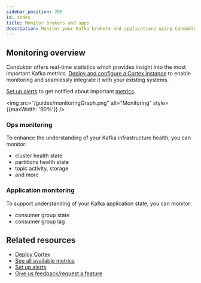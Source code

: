 ```yaml
---
sidebar_position: 280
id: index
title: Monitor brokers and apps
description: Monitor your Kafka brokers and applications using Conduktor
---
```


## Monitoring overview

Conduktor offers real-time statistics which provides insight into the most important Kafka metrics. [Deploy and configure a Cortex instance](/guides/conduktor-in-production/deploy-artifacts/cortex) to enable monitoring and seamlessly integrate it with your existing systems.

[Set up alerts](/guides/monitor-brokers-apps/alerts) to get notified about important [metrics](/guides/monitor-brokers-apps/monitor-metrics).

<img src="/guides/monitoringGraph.png" alt="Monitoring" style={{maxWidth: '90%'}} />

### Ops monitoring

To enhance the understanding of your Kafka infrastructure health, you can monitor:

- cluster health state
- partitions health state
- topic activity, storage
- and more

### Application monitoring

To support understanding of your Kafka application state, you can monitor:

- consumer group state
- consumer group lag

## Related resources

- [Deploy Cortex](/guides/conduktor-in-production/deploy-artifacts/cortex)
- [See all available metrics](/guides/monitor-brokers-apps/monitor-metrics)
- [Set up alerts](/guides/monitor-brokers-apps/alerts)
- [Give us feedback/request a feature](https://conduktor.io/roadmap)
